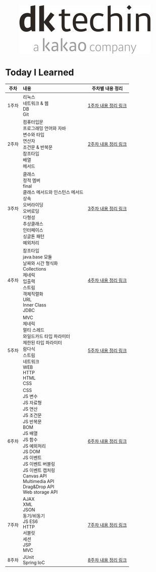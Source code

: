 <p align="center"><img src="img.png"></p>


# Today I Learned

| 주차  | 내용                                                                                                                                                                                                                             |          주차별 내용 정리           |
|:---:|:-------------------------------------------------------------------------------------------------------------------------------------------------------------------------------------------------------------------------------|:----------------------------:|
| 1주차 | 리눅스<br>네트워크 & 웹<br>DB<br>Git                                                                                                                                                                                                   | [1주차 내용 정리 링크](./week01/src) |
| 2주차 | 컴퓨터입문<br/>프로그래밍 언어와 자바<br/>변수와 타입<br/>연산자<br/>조건문 & 반복문<br/>참조타입<br/>배열<br/>메서드                                                                                                                                                | [2주차 내용 정리 링크](./week02/src) |
| 3주차 | 클래스<br/>정적 멤버<br/>final<br/>클래스 메서드와 인스턴스 메서드<br/>상속<br/>오버라이딩<br/>오버로딩<br/>다형성<br/>추상클래스<br/>인터페이스<br/>싱글톤 패턴<br/>예외처리<br/>                                                                                                   | [3주차 내용 정리 링크](./week03/src) |
| 4주차 | 참조타입<br/>java.base 모듈<br/>날짜와 시간 형식화<br/>Collections<br/>제네릭<br/>입출력<br/>스트림<br/>객체직렬화<br/>URL <br> Inner Class <br> JDBC                                                                                                      | [4주차 내용 정리 링크](./week04/src) |
| 5주차 | MVC<br>제네릭<br>멀티 스레드<br/>와일드카드 타입 파라미터<br>제한된 타입 파라미터<br/> 람다식<br/>스트림<br/>네트워크<br/>WEB<br/>HTTP<br/>HTML<br/>CSS                                                                                                              | [5주차 내용 정리 링크](./week05/src) |
| 6주차 | CSS<br/>JS 변수<br>JS 자료형<br/>JS 연산<br>JS 조건문<br>JS 반복문<br>BOM<br/>JS 배열<br/>JS 함수<br/>JS 예외처리<br/>JS DOM<br/>JS 이벤트<br/>JS 이벤트 버블링<br/>JS 이벤트 캡처링<br/> Canvas API<br/>Multimedia API<br/>Drag&Drop API<br/>Web storage API<br/> |   [6주차 내용 정리 링크](./week06)   |
| 7주차 | AJAX<br/>XML<br/>JSON<br/>동기/비동기<br/>JS ES6<br/>HTTP<br/>서블릿<br/>세션<br/>JSP<br/>MVC<br/>                                                                                                                                       |   [7주차 내용 정리 링크](./week07)   |
| 8주차 | JUnit<br/>Spring IoC<br/>                                                                                                                                                                                                      |   [8주차 내용 정리 링크](./week08)   |

